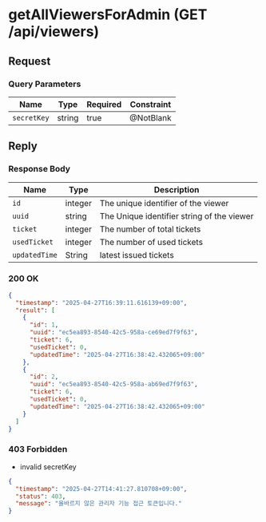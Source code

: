 # getAllViewersForAdmin (GET /api/viewers)

## Request

### Query Parameters

| Name        | Type   | Required | Constraint |
|-------------|--------|----------|------------|
| `secretKey` | string | true     | @NotBlank  |

## Reply

### Response Body

| Name          | Type    | Description                                |
|---------------|---------|--------------------------------------------|
| `id`          | integer | The unique identifier of the viewer        |
| `uuid`        | string  | The Unique identifier string of the viewer |
| `ticket`      | integer | The number of total tickets                |
| `usedTicket`  | integer | The number of used tickets                 |
| `updatedTime` | String  | latest issued tickets                      |

### 200 OK

```json
{
  "timestamp": "2025-04-27T16:39:11.616139+09:00",
  "result": [
    {
      "id": 1,
      "uuid": "ec5ea893-8540-42c5-958a-ce69ed7f9f63",
      "ticket": 6,
      "usedTicket": 0,
      "updatedTime": "2025-04-27T16:38:42.432065+09:00"
    },
    {
      "id": 2,
      "uuid": "ec5ea893-8540-42c5-958a-ab69ed7f9f63",
      "ticket": 6,
      "usedTicket": 0,
      "updatedTime": "2025-04-27T16:38:42.432065+09:00"
    }
  ]
}
```

### 403 Forbidden

- invalid secretKey

````json
{
  "timestamp": "2025-04-27T14:41:27.810708+09:00",
  "status": 403,
  "message": "올바르지 않은 관리자 기능 접근 토큰입니다."
}
````
